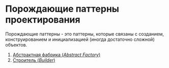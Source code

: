 # Порождающие паттерны проектирования
Порождающие паттерны - это паттерны, которые связаны с созданием, конструированием и инициализацией (иногда достаточно сложной) объектов.

1. [Абстрактная фабрика (*Abstract Factory*)](abstract-factory.md)
2. [Строитель (*Builder*)](builder.md)
